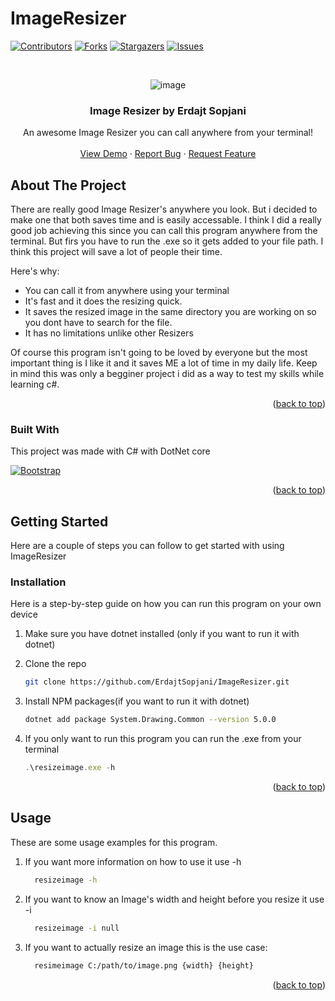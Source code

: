 # ImageResizer
<a name="readme-top"></a>


[![Contributors][contributors-shield]][contributors-url]
[![Forks][forks-shield]][forks-url]
[![Stargazers][stars-shield]][stars-url]
[![Issues][issues-shield]][issues-url]


<!-- PROJECT LOGO -->
<br />
<div align="center">
  
  ![image](https://user-images.githubusercontent.com/120386306/236635548-c670900e-0dd9-4093-b9b2-327a92ee691a.png)


  <h3 align="center">Image Resizer by Erdajt Sopjani</h3>

  <p align="center">
    An awesome Image Resizer you can call anywhere from your terminal!
    <br />
    <br />
    <a href="https://github.com/ErdajtSopjani/ImageResizer">View Demo</a>
    ·
    <a href="https://github.com/ErdajtSopjani/ImageResizer/issues">Report Bug</a>
    ·
    <a href="https://github.com/ErdajtSopjani/ImageResizer/issues">Request Feature</a>
  </p>
</div>


<!-- ABOUT THE PROJECT -->
## About The Project


There are really good Image Resizer's anywhere you look. But i decided to make one that both saves time and is easily accessable. I think I did a really good job achieving this since you can call this program anywhere from the terminal. But firs you have to run the .exe so it gets added to your file path. I think this project will save a lot of people their time.

Here's why:
* You can call it from anywhere using your terminal
* It's fast and it does the resizing quick.
* It saves the resized image in the same directory you are working on so you dont have to search for the file.
* It has no limitations unlike other Resizers

Of course this program isn't going to be loved by everyone but the most important thing is I like it and it saves ME a lot of time in my daily life.
Keep in mind this was only a begginer project i did as a way to test my skills while learning c#.

<p align="right">(<a href="#readme-top">back to top</a>)</p>



### Built With

This project was made with C# with DotNet core

[![Bootstrap][Bootstrap.com]][Bootstrap-url]

<p align="right">(<a href="#readme-top">back to top</a>)</p>



<!-- GETTING STARTED -->
## Getting Started

Here are a couple of steps you can follow to get started with using ImageResizer

### Installation

  Here is a step-by-step guide on how you can run this program on your own device

1. Make sure you have dotnet installed (only if you want to run it with dotnet)

2. Clone the repo
   ```sh
   git clone https://github.com/ErdajtSopjani/ImageResizer.git
   ```
   
3. Install NPM packages(if you want to run it with dotnet)
   ```sh
   dotnet add package System.Drawing.Common --version 5.0.0
   ```
   
4. If you only want to run this program you can run the .exe from your terminal
   ```js
   .\resizeimage.exe -h
   ```

<p align="right">(<a href="#readme-top">back to top</a>)</p>



<!-- USAGE EXAMPLES -->
## Usage

These are some usage examples for this program.

1. If you want more information on how to use it use -h
    ```sh
      resizeimage -h
    ```
2. If you want to know an Image's width and height before you resize it use -i
    ```sh
      resizeimage -i null
    ```
3. If you want to actually resize an image this is the use case: 
    ```sh
      resimeimage C:/path/to/image.png {width} {height}
    ```

<p align="right">(<a href="#readme-top">back to top</a>)</p>




<!-- MARKDOWN LINKS & IMAGES -->
<!-- https://www.markdownguide.org/basic-syntax/#reference-style-links -->
[contributors-shield]: https://img.shields.io/github/contributors/ErdajtSopjani/ImageResizer?style=for-the-badge
[contributors-url]: https://github.com/ErdajtSopjani/ImageResizer/graphs/contributors
[forks-shield]: https://img.shields.io/github/forks/ErdajtSopjani/ImageResizer?style=for-the-badge
[forks-url]: https://github.com/ErdajtSopjani/ImageResizer/network/members
[stars-shield]: https://img.shields.io/github/stars/ErdajtSopjani/ImageResizer?style=for-the-badge
[stars-url]: https://github.com/ErdajtSopjani/ImageResizer/stargazers
[issues-shield]: https://img.shields.io/github/issues/ErdajtSopjani/ImageResizer?style=for-the-badge
[issues-url]: https://github.com/ErdajtSopjani/ImageResizer/issues
[Bootstrap.com]: https://img.shields.io/github/languages/top/ErdajtSopjani/ImageResizer?color=purple&style=for-the-badge
[Bootstrap-url]: https://dotnet.microsoft.com/en-us/download

